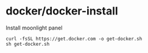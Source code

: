 # docker/docker-install
Install moonlight panel
```
curl -fsSL https://get.docker.com -o get-docker.sh
sh get-docker.sh
```
